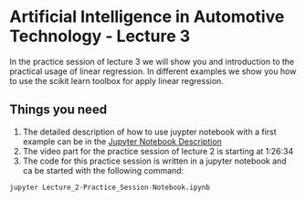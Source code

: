 # Artificial Intelligence in Automotive Technology - Lecture 3

In the practice session of lecture 3 we will show you and introduction to the practical usage of linear regression. In different examples we show you how to use the scikit learn toolbox for apply linear regression.


## Things you need

1. The detailed description of how to use juypter notebook with a first example can be in the [Jupyter Notebook Description](https://github.com/TUMFTM/Lecture_AI_in_Automotive_Technology/blob/master/Lecture%202/Lecture_2-Practice_Session_Slides.pdf)
2. The video part for the practice session of lecture 2 is starting at 1:26:34
3. The code for this practice session is written in a jupyter notebook and ca be started with the following command:
```python
jupyter Lecture_2-Practice_Session-Notebook.ipynb
```
